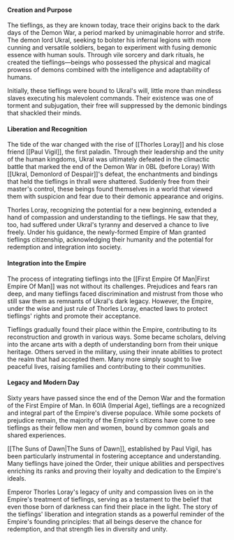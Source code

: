 #### Creation and Purpose

The tieflings, as they are known today, trace their origins back to the dark days of the Demon War, a period marked by unimaginable horror and strife. The demon lord Ukral, seeking to bolster his infernal legions with more cunning and versatile soldiers, began to experiment with fusing demonic essence with human souls. Through vile sorcery and dark rituals, he created the tieflings—beings who possessed the physical and magical prowess of demons combined with the intelligence and adaptability of humans.

Initially, these tieflings were bound to Ukral's will, little more than mindless slaves executing his malevolent commands. Their existence was one of torment and subjugation, their free will suppressed by the demonic bindings that shackled their minds.

#### Liberation and Recognition

The tide of the war changed with the rise of [[Thorles Loray]] and his close friend [[Paul Vigil]], the first paladin. Through their leadership and the unity of the human kingdoms, Ukral was ultimately defeated in the climactic battle that marked the end of the Demon War in 0BL (before Loray)
With [[Ukral, Demonlord of Despair]]'s defeat, the enchantments and bindings that held the tieflings in thrall were shattered. Suddenly free from their master's control, these beings found themselves in a world that viewed them with suspicion and fear due to their demonic appearance and origins.

Thorles Loray, recognizing the potential for a new beginning, extended a hand of compassion and understanding to the tieflings. He saw that they, too, had suffered under Ukral's tyranny and deserved a chance to live freely. Under his guidance, the newly-formed Empire of Man granted tieflings citizenship, acknowledging their humanity and the potential for redemption and integration into society.

#### Integration into the Empire

The process of integrating tieflings into the [[First Empire Of Man|First Empire Of Man]] was not without its challenges. Prejudices and fears ran deep, and many tieflings faced discrimination and mistrust from those who still saw them as remnants of Ukral's dark legacy. However, the Empire, under the wise and just rule of Thorles Loray, enacted laws to protect tieflings' rights and promote their acceptance.

Tieflings gradually found their place within the Empire, contributing to its reconstruction and growth in various ways. Some became scholars, delving into the arcane arts with a depth of understanding born from their unique heritage. Others served in the military, using their innate abilities to protect the realm that had accepted them. Many more simply sought to live peaceful lives, raising families and contributing to their communities.

#### Legacy and Modern Day

Sixty years have passed since the end of the Demon War and the formation of the First Empire of Man. In 60IA (Imperial Age), tieflings are a recognized and integral part of the Empire's diverse populace. While some pockets of prejudice remain, the majority of the Empire's citizens have come to see tieflings as their fellow men and women, bound by common goals and shared experiences.

[[The Suns of Dawn|The Suns of Dawn]], established by Paul Vigil, has been particularly instrumental in fostering acceptance and understanding. Many tieflings have joined the Order, their unique abilities and perspectives enriching its ranks and proving their loyalty and dedication to the Empire's ideals.

Emperor Thorles Loray's legacy of unity and compassion lives on in the Empire's treatment of tieflings, serving as a testament to the belief that even those born of darkness can find their place in the light. The story of the tieflings' liberation and integration stands as a powerful reminder of the Empire's founding principles: that all beings deserve the chance for redemption, and that strength lies in diversity and unity.